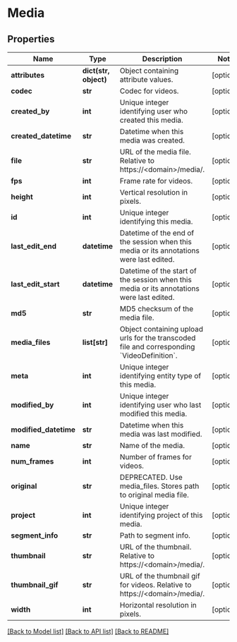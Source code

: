 # Media

## Properties
Name | Type | Description | Notes
------------ | ------------- | ------------- | -------------
**attributes** | **dict(str, object)** | Object containing attribute values. | [optional] 
**codec** | **str** | Codec for videos. | [optional] 
**created_by** | **int** | Unique integer identifying user who created this media. | [optional] 
**created_datetime** | **str** | Datetime when this media was created. | [optional] 
**file** | **str** | URL of the media file. Relative to https://&lt;domain&gt;/media/. | [optional] 
**fps** | **int** | Frame rate for videos. | [optional] 
**height** | **int** | Vertical resolution in pixels. | [optional] 
**id** | **int** | Unique integer identifying this media. | [optional] 
**last_edit_end** | **datetime** | Datetime of the end of the session when this media or its annotations were last edited. | [optional] 
**last_edit_start** | **datetime** | Datetime of the start of the session when this media or its annotations were last edited. | [optional] 
**md5** | **str** | MD5 checksum of the media file. | [optional] 
**media_files** | **list[str]** | Object containing upload urls for the transcoded file and corresponding &#x60;VideoDefinition&#x60;. | [optional] 
**meta** | **int** | Unique integer identifying entity type of this media. | [optional] 
**modified_by** | **int** | Unique integer identifying user who last modified this media. | [optional] 
**modified_datetime** | **str** | Datetime when this media was last modified. | [optional] 
**name** | **str** | Name of the media. | [optional] 
**num_frames** | **int** | Number of frames for videos. | [optional] 
**original** | **str** | DEPRECATED. Use media_files. Stores path to original media file. | [optional] 
**project** | **int** | Unique integer identifying project of this media. | [optional] 
**segment_info** | **str** | Path to segment info. | [optional] 
**thumbnail** | **str** | URL of the thumbnail. Relative to https://&lt;domain&gt;/media/. | [optional] 
**thumbnail_gif** | **str** | URL of the thumbnail gif for videos. Relative to https://&lt;domain&gt;/media/. | [optional] 
**width** | **int** | Horizontal resolution in pixels. | [optional] 

[[Back to Model list]](../README.md#documentation-for-models) [[Back to API list]](../README.md#documentation-for-api-endpoints) [[Back to README]](../README.md)


